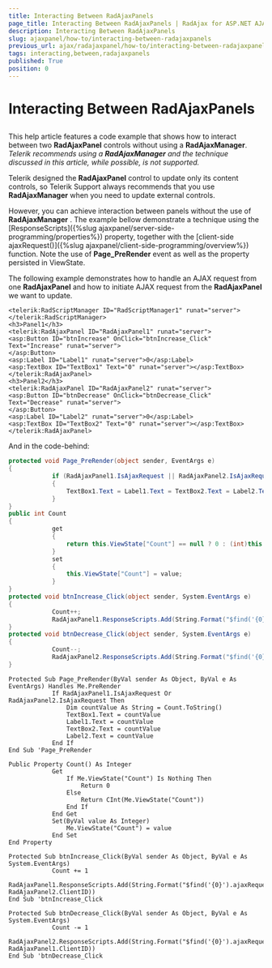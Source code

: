 ```yaml
---
title: Interacting Between RadAjaxPanels
page_title: Interacting Between RadAjaxPanels | RadAjax for ASP.NET AJAX Documentation
description: Interacting Between RadAjaxPanels
slug: ajaxpanel/how-to/interacting-between-radajaxpanels
previous_url: ajax/radajaxpanel/how-to/interacting-between-radajaxpanels
tags: interacting,between,radajaxpanels
published: True
position: 0
---
```


# Interacting Between RadAjaxPanels



## 

This help article features a code example that shows how to interact between two **RadAjaxPanel** controls without using a **RadAjaxManager**. 
_Telerik recommends using a **RadAjaxManager** and the technique discussed in this article, while possible, is not supported._

Telerik designed the **RadAjaxPanel** control to update only its content controls, so Telerik Support always recommends that you use **RadAjaxManager** when you need to update external controls.

However, you can achieve interaction between panels without the use of **RadAjaxManager** . The example bellow demonstrate a technique using the [ResponseScripts]({%slug ajaxpanel/server-side-programming/properties%}) property, together with the [client-side ajaxRequest()]({%slug ajaxpanel/client-side-programming/overview%}) function. Note the use of **Page_PreRender** event as well as the property persisted in ViewState.

The following example demonstrates how to handle an AJAX request from one **RadAjaxPanel** and how to initiate AJAX request from the **RadAjaxPanel** we want to update.

````ASP.NET
<telerik:RadScriptManager ID="RadScriptManager1" runat="server">
</telerik:RadScriptManager>
<h3>Panel1</h3>
<telerik:RadAjaxPanel ID="RadAjaxPanel1" runat="server">
<asp:Button ID="btnIncrease" OnClick="btnIncrease_Click" Text="Increase" runat="server">
</asp:Button>
<asp:Label ID="Label1" runat="server">0</asp:Label>
<asp:TextBox ID="TextBox1" Text="0" runat="server"></asp:TextBox>
</telerik:RadAjaxPanel>
<h3>Panel2</h3>
<telerik:RadAjaxPanel ID="RadAjaxPanel2" runat="server">
<asp:Button ID="btnDecrease" OnClick="btnDecrease_Click" Text="Decrease" runat="server">
</asp:Button>
<asp:Label ID="Label2" runat="server">0</asp:Label>
<asp:TextBox ID="TextBox2" Text="0" runat="server"></asp:TextBox>
</telerik:RadAjaxPanel>
````



And in the code-behind:



````C#
protected void Page_PreRender(object sender, EventArgs e)
{
	        if (RadAjaxPanel1.IsAjaxRequest || RadAjaxPanel2.IsAjaxRequest)
	        {
	            TextBox1.Text = Label1.Text = TextBox2.Text = Label2.Text = Count.ToString();
	        }
}
public int Count
{
	        get
	        {
	            return this.ViewState["Count"] == null ? 0 : (int)this.ViewState["Count"];
	        }
	        set
	        {
	            this.ViewState["Count"] = value;
	        }
}
protected void btnIncrease_Click(object sender, System.EventArgs e)
{
	        Count++;
	        RadAjaxPanel1.ResponseScripts.Add(String.Format("$find('{0}').ajaxRequest();", RadAjaxPanel2.ClientID));
}
protected void btnDecrease_Click(object sender, System.EventArgs e)
{
	        Count--;
	        RadAjaxPanel2.ResponseScripts.Add(String.Format("$find('{0}').ajaxRequest();", RadAjaxPanel1.ClientID));
}  
````
````VB
Protected Sub Page_PreRender(ByVal sender As Object, ByVal e As EventArgs) Handles Me.PreRender
	        If RadAjaxPanel1.IsAjaxRequest Or RadAjaxPanel2.IsAjaxRequest Then
	            Dim countValue As String = Count.ToString()
	            TextBox1.Text = countValue
	            Label1.Text = countValue
	            TextBox2.Text = countValue
	            Label2.Text = countValue
	        End If
End Sub 'Page_PreRender
	
Public Property Count() As Integer
	        Get
	            If Me.ViewState("Count") Is Nothing Then
	                Return 0
	            Else
	                Return CInt(Me.ViewState("Count"))
	            End If
	        End Get
	        Set(ByVal value As Integer)
	            Me.ViewState("Count") = value
	        End Set
End Property
	
Protected Sub btnIncrease_Click(ByVal sender As Object, ByVal e As System.EventArgs)
	        Count += 1
	        RadAjaxPanel1.ResponseScripts.Add(String.Format("$find('{0}').ajaxRequest();", RadAjaxPanel2.ClientID))
End Sub 'btnIncrease_Click
	
Protected Sub btnDecrease_Click(ByVal sender As Object, ByVal e As System.EventArgs)
	        Count -= 1
	        RadAjaxPanel2.ResponseScripts.Add(String.Format("$find('{0}').ajaxRequest();", RadAjaxPanel1.ClientID))
End Sub 'btnDecrease_Click 
````

